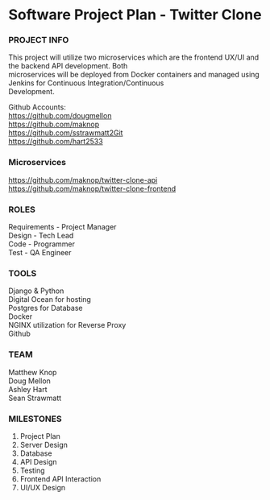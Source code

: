 # Software Project Plan - Twitter Clone
### PROJECT INFO
This project will utilize two microservices which are the frontend UX/UI and the backend API development. Both  
microservices will be deployed from Docker containers and managed using Jenkins for Continuous Integration/Continuous  
Development. 

Github Accounts:  
https://github.com/dougmellon  
https://github.com/maknop  
https://github.com/sstrawmatt2Git  
https://github.com/hart2533  
   
### Microservices  
https://github.com/maknop/twitter-clone-api  
https://github.com/maknop/twitter-clone-frontend  
                
### ROLES 
Requirements - Project Manager  
Design - Tech Lead  
Code - Programmer  
Test - QA Engineer  

### TOOLS
Django & Python  
Digital Ocean for hosting  
Postgres for Database  
Docker  
NGINX utilization for Reverse Proxy  
Github  

### TEAM
Matthew Knop  
Doug Mellon  
Ashley Hart  
Sean Strawmatt  

### MILESTONES
1. Project Plan
2. Server Design
3. Database
4. API Design
5. Testing
6. Frontend API Interaction
7. UI/UX Design
